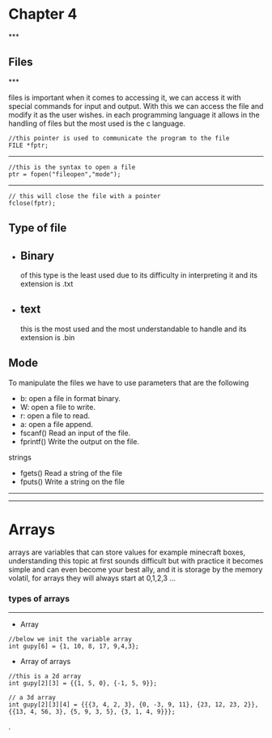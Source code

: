 <h1>Chapter 4</h1>
***

<h2>Files</h2>
***

files is important when it comes to accessing it, we can access it with special commands for input and output.
With this we can access the file and modify it as the user wishes.
in each programming language it allows in the handling of files but the most used is the c language.

```tcc
//this pointer is used to communicate the program to the file
FILE *fptr;
```
***


```tcc
//this is the syntax to open a file
ptr = fopen("fileopen","mode");
```

***

```tcc
// this will close the file with a pointer
fclose(fptr);
```

## Type of file
- <h2>Binary</h2> of this type is the least used due to its difficulty in interpreting it and its extension is .txt
- <h2>text</h2> this is the most used and the most understandable to handle and its extension is .bin

 <h2>Mode</h2>
To manipulate the files we have to use parameters that are the following

- b:        open a file in format binary.
- W:        open a file to write.
- r:        open a file to read.
- a:        open a file append.
- fscanf()	Read an input of the file.
- fprintf()	Write the output on the file.

strings
- fgets()	Read a string of the file
- fputs()	Write a string on the file

***

***

<h1>Arrays</h1>

arrays are variables that can store values ​​for example minecraft boxes, understanding this topic at first sounds difficult but with practice it becomes simple and can even become your best ally, and it is storage by the memory volatil, for arrays they will always start at 0,1,2,3 ...

<h3>types of arrays</h3>


***


- Array
```tcc
//below we init the variable array
int gupy[6] = {1, 10, 8, 17, 9,4,3};
```

- Array of arrays
```tcc
//this is a 2d array
int gupy[2][3] = {{1, 5, 0}, {-1, 5, 9}};
```  


```tcc
// a 3d array
int gupy[2][3][4] = {{{3, 4, 2, 3}, {0, -3, 9, 11}, {23, 12, 23, 2}}, {{13, 4, 56, 3}, {5, 9, 3, 5}, {3, 1, 4, 9}}};
```








.
